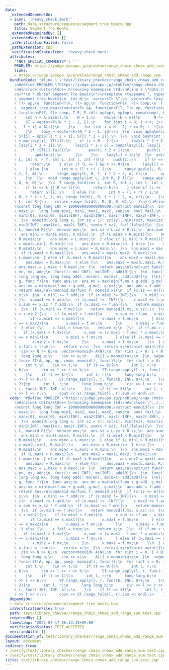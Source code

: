 ```yaml
---
data:
  _extendedDependsOn:
  - icon: ':heavy_check_mark:'
    path: data_structure/sequence/segment_tree_beats.hpp
    title: Segment Tre Beats
  _extendedRequiredBy: []
  _extendedVerifiedWith: []
  _isVerificationFailed: false
  _pathExtension: cpp
  _verificationStatusIcon: ':heavy_check_mark:'
  attributes:
    '*NOT_SPECIAL_COMMENTS*': ''
    PROBLEM: https://judge.yosupo.jp/problem/range_chmin_chmax_add_range_sum
    links:
    - https://judge.yosupo.jp/problem/range_chmin_chmax_add_range_sum
  bundledCode: "#line 1 \"test/library_checker/range_chmin_chmax_add_range_sum.test.cpp\"\
    \n#define PROBLEM \"https://judge.yosupo.jp/problem/range_chmin_chmax_add_range_sum\"\
    \n#include <bits/stdc++.h>\nusing namespace std;\n#line 2 \"data_structure/sequence/segment_tree_beats.hpp\"\
    \n/**\n * @brief Segment Tre Beats\n*/\ntemplate <typename T, typename F>\nstruct\
    \ segment_tree_beats{\n  int N;\n  vector<T> ST;\n  vector<F> lazy;\n  function<T(T,\
    \ T)> op;\n  function<T(F, T)> mp;\n  function<F(F, F)> comp;\n  T E;\n  F id;\n\
    \  segment_tree_beats(vector<T> &A, function<T(T, T)> op, function<T(F, T)> mp,\
    \ function<F(F, F)> comp, T E, F id): op(op), mp(mp), comp(comp), E(E), id(id){\n\
    \    int n = A.size();\n    N = 1;\n    while (N < n){\n      N *= 2;\n    }\n\
    \    ST = vector<T>(N * 2 - 1, E);\n    for (int i = 0; i < n; i++){\n      ST[N\
    \ - 1 + i] = A[i];\n    }\n    for (int i = N - 2; i >= 0; i--){\n      update(i);\n\
    \    }\n    lazy = vector<F>(N * 2 - 1, id);\n  }\n  void update(int i){\n   \
    \ ST[i] = op(ST[i * 2 + 1], ST[i * 2 + 2]);\n  }\n  void push(int i){\n    ST[i]\
    \ = mp(lazy[i], ST[i]);\n    if (i < N - 1){\n      lazy[i * 2 + 1] = comp(lazy[i],\
    \ lazy[i * 2 + 1]);\n      lazy[i * 2 + 2] = comp(lazy[i], lazy[i * 2 + 2]);\n\
    \      if (ST[i].fail){\n        push(i * 2 + 1);\n        push(i * 2 + 2);\n\
    \        update(i);\n      }\n    }\n    lazy[i] = id;\n  }\n  void range_apply(int\
    \ L, int R, F f, int i, int l, int r){\n    push(i);\n    if (r <= L || R <= l){\n\
    \      return;\n    } else if (L <= l && r <= R){\n      lazy[i] = f;\n      push(i);\n\
    \    } else {\n      int m = (l + r) / 2;\n      range_apply(L, R, f, i * 2 +\
    \ 1, l, m);\n      range_apply(L, R, f, i * 2 + 2, m, r);\n      update(i);\n\
    \    }\n  }\n  void range_apply(int L, int R, F f){\n    range_apply(L, R, f,\
    \ 0, 0, N);\n  }\n  T range_fold(int L, int R, int i, int l, int r){\n    push(i);\n\
    \    if (r <= L || R <= l){\n      return E;\n    } else if (L <= l && r <= R){\n\
    \      return ST[i];\n    } else {\n      int m = (l + r) / 2;\n      return op(range_fold(L,\
    \ R, i * 2 + 1, l, m), range_fold(L, R, i * 2 + 2, m, r));\n    }\n  }\n  T range_fold(int\
    \ L, int R){\n    return range_fold(L, R, 0, 0, N);\n  }\n};\n#line 5 \"test/library_checker/range_chmin_chmax_add_range_sum.test.cpp\"\
    \nconst long long INF = 1000000000000000000;\nstruct monoid{\n  int sz, minc,\
    \ maxc;\n  long long min1, min2, max1, max2, sum;\n  bool fail;\n  monoid(): sz(0),\
    \ minc(0), maxc(0), min1(INF), min2(INF), max1(-INF), max2(-INF), sum(0), fail(false){\n\
    \  }\n  monoid(long long x, int sz = 1): sz(sz), minc(sz), maxc(sz), min1(x),\
    \ min2(INF), max1(x), max2(-INF), sum(x * sz), fail(false){\n  }\n};\nmonoid op(monoid\
    \ L, monoid R){\n  monoid ans;\n  ans.sz = L.sz + R.sz;\n  ans.sum = L.sum + R.sum;\n\
    \  ans.min1 = min(L.min1, R.min1);\n  if (L.min1 < R.min1){\n    ans.min2 = min(L.min2,\
    \ R.min1);\n    ans.minc = L.minc;\n  } else if (L.min1 > R.min1){\n    ans.min2\
    \ = min(L.min1, R.min2);\n    ans.minc = R.minc;\n  } else {\n    ans.min2 = min(L.min2,\
    \ R.min2);\n    ans.minc = L.minc + R.minc;\n  }\n  ans.max1 = max(L.max1, R.max1);\n\
    \  if (L.max1 > R.max1){\n    ans.max2 = max(L.max2, R.max1);\n    ans.maxc =\
    \ L.maxc;\n  } else if (L.max1 < R.max1){\n    ans.max2 = max(L.max1, R.max2);\n\
    \    ans.maxc = R.maxc;\n  } else {\n    ans.max2 = max(L.max2, R.max2);\n   \
    \ ans.maxc = L.maxc + R.maxc;\n  }\n  return ans;\n}\nstruct func{\n  long long\
    \ mn, mx, add;\n  func(): mn(-INF), mx(INF), add(0){\n  }\n  func(long long mn,\
    \ long long mx, long long add): mn(mn), mx(mx), add(add){\n  }\n};\nfunc comp(func\
    \ g, func f){\n  func ans;\n  ans.mn = max(min(f.mn + g.add, g.mx), g.mn);\n \
    \ ans.mx = min(max(f.mx + g.add, g.mn), g.mx);\n  ans.add = f.add + g.add;\n \
    \ return ans;\n}\nmonoid mp(func f, monoid x){\n  if (x.sz == 0){\n    return\
    \ x;\n  }\n  x.min1 += f.add;\n  if (x.min2 != INF){\n    x.min2 += f.add;\n \
    \ }\n  x.max1 += f.add;\n  if (x.max2 != -INF){\n    x.max2 += f.add;\n  }\n \
    \ x.sum += x.sz * f.add;\n  if (x.max1 <= f.mn){\n    return monoid(f.mn, x.sz);\n\
    \  }\n  if (x.min1 >= f.mx){\n    return monoid(f.mx, x.sz);\n  }\n  if (f.mn\
    \ < x.min2){\n    if (x.min1 < f.mn){\n      x.sum += (f.mn - x.min1) * x.minc;\n\
    \      if (x.min1 == x.max1){\n        x.max1 = f.mn;\n      } else if (x.min1\
    \ == x.max2){\n        x.max2 = f.mn;\n      }\n      x.min1 = f.mn;\n    }\n\
    \  } else {\n    x.fail = true;\n    return x;\n  }\n  if (f.mx > x.max2){\n \
    \   if (x.max1 > f.mx){\n      x.sum -= (x.max1 - f.mx) * x.maxc;\n      if (x.max1\
    \ == x.min1){\n        x.min1 = f.mx;\n      } else if (x.max1 == x.min2){\n \
    \       x.min2 = f.mx;\n      }\n      x.max1 = f.mx;\n    }\n  } else {\n   \
    \ x.fail = true;\n    return x;\n  }\n  return x;\n}\nint main(){\n  int N, Q;\n\
    \  cin >> N >> Q;\n  vector<monoid> A(N);\n  for (int i = 0; i < N; i++){\n  \
    \  long long a;\n    cin >> a;\n    A[i] = monoid(a);\n  }\n  segment_tree_beats<monoid,\
    \ func> ST(A, op, mp, comp, monoid(), func());\n  for (int i = 0; i < Q; i++){\n\
    \    int t;\n    cin >> t;\n    if (t == 0){\n      int l, r;\n      long long\
    \ b;\n      cin >> l >> r >> b;\n      ST.range_apply(l, r, func(-INF, b, 0));\n\
    \    }\n    if (t == 1){\n      int l, r;\n      long long b;\n      cin >> l\
    \ >> r >> b;\n      ST.range_apply(l, r, func(b, INF, 0));\n    }\n    if (t ==\
    \ 2){\n      int l, r;\n      long long b;\n      cin >> l >> r >> b;\n      ST.range_apply(l,\
    \ r, func(-INF, INF, b));\n    }\n    if (t == 3){\n      int l, r;\n      cin\
    \ >> l >> r;\n      cout << ST.range_fold(l, r).sum << endl;\n    }\n  }\n}\n"
  code: "#define PROBLEM \"https://judge.yosupo.jp/problem/range_chmin_chmax_add_range_sum\"\
    \n#include <bits/stdc++.h>\nusing namespace std;\n#include \"../../data_structure/sequence/segment_tree_beats.hpp\"\
    \nconst long long INF = 1000000000000000000;\nstruct monoid{\n  int sz, minc,\
    \ maxc;\n  long long min1, min2, max1, max2, sum;\n  bool fail;\n  monoid(): sz(0),\
    \ minc(0), maxc(0), min1(INF), min2(INF), max1(-INF), max2(-INF), sum(0), fail(false){\n\
    \  }\n  monoid(long long x, int sz = 1): sz(sz), minc(sz), maxc(sz), min1(x),\
    \ min2(INF), max1(x), max2(-INF), sum(x * sz), fail(false){\n  }\n};\nmonoid op(monoid\
    \ L, monoid R){\n  monoid ans;\n  ans.sz = L.sz + R.sz;\n  ans.sum = L.sum + R.sum;\n\
    \  ans.min1 = min(L.min1, R.min1);\n  if (L.min1 < R.min1){\n    ans.min2 = min(L.min2,\
    \ R.min1);\n    ans.minc = L.minc;\n  } else if (L.min1 > R.min1){\n    ans.min2\
    \ = min(L.min1, R.min2);\n    ans.minc = R.minc;\n  } else {\n    ans.min2 = min(L.min2,\
    \ R.min2);\n    ans.minc = L.minc + R.minc;\n  }\n  ans.max1 = max(L.max1, R.max1);\n\
    \  if (L.max1 > R.max1){\n    ans.max2 = max(L.max2, R.max1);\n    ans.maxc =\
    \ L.maxc;\n  } else if (L.max1 < R.max1){\n    ans.max2 = max(L.max1, R.max2);\n\
    \    ans.maxc = R.maxc;\n  } else {\n    ans.max2 = max(L.max2, R.max2);\n   \
    \ ans.maxc = L.maxc + R.maxc;\n  }\n  return ans;\n}\nstruct func{\n  long long\
    \ mn, mx, add;\n  func(): mn(-INF), mx(INF), add(0){\n  }\n  func(long long mn,\
    \ long long mx, long long add): mn(mn), mx(mx), add(add){\n  }\n};\nfunc comp(func\
    \ g, func f){\n  func ans;\n  ans.mn = max(min(f.mn + g.add, g.mx), g.mn);\n \
    \ ans.mx = min(max(f.mx + g.add, g.mn), g.mx);\n  ans.add = f.add + g.add;\n \
    \ return ans;\n}\nmonoid mp(func f, monoid x){\n  if (x.sz == 0){\n    return\
    \ x;\n  }\n  x.min1 += f.add;\n  if (x.min2 != INF){\n    x.min2 += f.add;\n \
    \ }\n  x.max1 += f.add;\n  if (x.max2 != -INF){\n    x.max2 += f.add;\n  }\n \
    \ x.sum += x.sz * f.add;\n  if (x.max1 <= f.mn){\n    return monoid(f.mn, x.sz);\n\
    \  }\n  if (x.min1 >= f.mx){\n    return monoid(f.mx, x.sz);\n  }\n  if (f.mn\
    \ < x.min2){\n    if (x.min1 < f.mn){\n      x.sum += (f.mn - x.min1) * x.minc;\n\
    \      if (x.min1 == x.max1){\n        x.max1 = f.mn;\n      } else if (x.min1\
    \ == x.max2){\n        x.max2 = f.mn;\n      }\n      x.min1 = f.mn;\n    }\n\
    \  } else {\n    x.fail = true;\n    return x;\n  }\n  if (f.mx > x.max2){\n \
    \   if (x.max1 > f.mx){\n      x.sum -= (x.max1 - f.mx) * x.maxc;\n      if (x.max1\
    \ == x.min1){\n        x.min1 = f.mx;\n      } else if (x.max1 == x.min2){\n \
    \       x.min2 = f.mx;\n      }\n      x.max1 = f.mx;\n    }\n  } else {\n   \
    \ x.fail = true;\n    return x;\n  }\n  return x;\n}\nint main(){\n  int N, Q;\n\
    \  cin >> N >> Q;\n  vector<monoid> A(N);\n  for (int i = 0; i < N; i++){\n  \
    \  long long a;\n    cin >> a;\n    A[i] = monoid(a);\n  }\n  segment_tree_beats<monoid,\
    \ func> ST(A, op, mp, comp, monoid(), func());\n  for (int i = 0; i < Q; i++){\n\
    \    int t;\n    cin >> t;\n    if (t == 0){\n      int l, r;\n      long long\
    \ b;\n      cin >> l >> r >> b;\n      ST.range_apply(l, r, func(-INF, b, 0));\n\
    \    }\n    if (t == 1){\n      int l, r;\n      long long b;\n      cin >> l\
    \ >> r >> b;\n      ST.range_apply(l, r, func(b, INF, 0));\n    }\n    if (t ==\
    \ 2){\n      int l, r;\n      long long b;\n      cin >> l >> r >> b;\n      ST.range_apply(l,\
    \ r, func(-INF, INF, b));\n    }\n    if (t == 3){\n      int l, r;\n      cin\
    \ >> l >> r;\n      cout << ST.range_fold(l, r).sum << endl;\n    }\n  }\n}"
  dependsOn:
  - data_structure/sequence/segment_tree_beats.hpp
  isVerificationFile: true
  path: test/library_checker/range_chmin_chmax_add_range_sum.test.cpp
  requiredBy: []
  timestamp: '2022-07-17 06:33:45+09:00'
  verificationStatus: TEST_ACCEPTED
  verifiedWith: []
documentation_of: test/library_checker/range_chmin_chmax_add_range_sum.test.cpp
layout: document
redirect_from:
- /verify/test/library_checker/range_chmin_chmax_add_range_sum.test.cpp
- /verify/test/library_checker/range_chmin_chmax_add_range_sum.test.cpp.html
title: test/library_checker/range_chmin_chmax_add_range_sum.test.cpp
---
```

